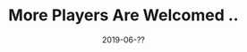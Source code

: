 ---
title: 'More Players Are Welcomed ..'
url: 'http://lab.serotoninphobia.info/moreplayers.html'
spoiler: Programming - HTML
cover: './cover.png'
date: 2019-06-??
event: Ludum Dare 42
---